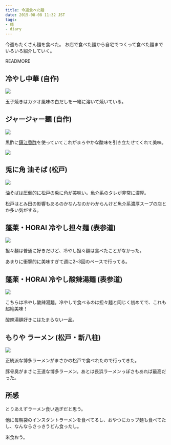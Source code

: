 ```yaml
---
title: 今週食べた麺
date: 2015-08-08 11:32 JST
tags:
- 麺
- diary
---
```


今週もたくさん麺を食べた。
お店で食べた麺から自宅でつくって食べた麺までいろいろ紹介していく。

READMORE

## 冷やし中華 (自作)

![](20150808/men1.jpg)

玉子焼きはカツオ風味の白だしを一緒に溶いて焼いている。

## ジャージャー麺 (自作)

![](20150808/men2.jpg)

黒酢に[鎮江香酢](http://hb.afl.rakuten.co.jp/hgc/14383df7.09c9a80d.14383df8.6eb3ccd7/?pc=http%3a%2f%2fitem.rakuten.co.jp%2fauc-unnancha%2f005-osu%2f%3fscid%3daf_link_img&amp;m=http%3a%2f%2fm.rakuten.co.jp%2fauc-unnancha%2fi%2f10000037%2f)を使っていてこれがまろやかな酸味を引き立たせてくれて美味。

<a href="http://hb.afl.rakuten.co.jp/hgc/14383df7.09c9a80d.14383df8.6eb3ccd7/?pc=http%3a%2f%2fitem.rakuten.co.jp%2fauc-unnancha%2f005-osu%2f%3fscid%3daf_link_img&amp;m=http%3a%2f%2fm.rakuten.co.jp%2fauc-unnancha%2fi%2f10000037%2f" target="_blank"><img src ="http://hbb.afl.rakuten.co.jp/hgb/?pc=http%3a%2f%2fthumbnail.image.rakuten.co.jp%2f%400_mall%2fauc-unnancha%2fcabinet%2fimg56336536.jpg%3f_ex%3d300x300&amp;m=http%3a%2f%2fthumbnail.image.rakuten.co.jp%2f%400_mall%2fauc-unnancha%2fcabinet%2fimg56336536.jpg%3f_ex%3d80x80" border="0"></a>

## 兎に角 油そば (松戸)

![](20150808/men3.jpg)

油そばは圧倒的に松戸の兎に角が美味い。魚介系のタレが非常に濃厚。

松戸はとみ田の影響もあるのかなんなのかわからんけど魚介系濃厚スープの店とか多い気がする。

## 蓬莱・HORAI 冷やし担々麺 (表参道)

![](20150808/men4.jpg)

担々麺は普通に好きだけど、冷やし担々麺は食べたことがなかった。

あまりに衝撃的に美味すぎて週に2~3回のペースで行ってる。

## 蓬莱・HORAI 冷やし酸辣湯麺 (表参道)

![](20150808/men5.jpg)

こちらは冷やし酸辣湯麺。冷やしで食べるのは担々麺と同じく初めてで、これも超絶美味！

酸辣湯麺好きにはたまらない一品。

## もりや ラーメン (松戸・新八柱)

![](20150808/men6.jpg)

正統派な博多ラーメンがまさかの松戸で食べれたので行ってきた。

豚骨臭がまさに王道な博多ラーメン。あとは長浜ラーメンっぽさもあれば最高だった。

## 所感

とりあえずラーメン食い過ぎだと思う。

他に毎朝袋のインスタントラーメンを食べてるし、おやつにカップ麺も食べてたし、なんならさっきうどん食ったし。

米食おう。
